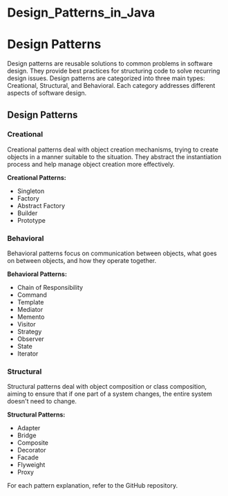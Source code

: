 # Design_Patterns_in_Java

# Design Patterns

Design patterns are reusable solutions to common problems in software design. They provide best practices for structuring code to solve recurring design issues. Design patterns are categorized into three main types: Creational, Structural, and Behavioral. Each category addresses different aspects of software design.

## Design Patterns

### Creational

Creational patterns deal with object creation mechanisms, trying to create objects in a manner suitable to the situation. They abstract the instantiation process and help manage object creation more effectively.

**Creational Patterns:**
- Singleton
- Factory
- Abstract Factory
- Builder
- Prototype

### Behavioral

Behavioral patterns focus on communication between objects, what goes on between objects, and how they operate together.

**Behavioral Patterns:**
- Chain of Responsibility
- Command
- Template
- Mediator
- Memento
- Visitor
- Strategy
- Observer
- State
- Iterator

### Structural

Structural patterns deal with object composition or class composition, aiming to ensure that if one part of a system changes, the entire system doesn't need to change.

**Structural Patterns:**
- Adapter
- Bridge
- Composite
- Decorator
- Facade
- Flyweight
- Proxy

For each pattern explanation, refer to the GitHub repository.
